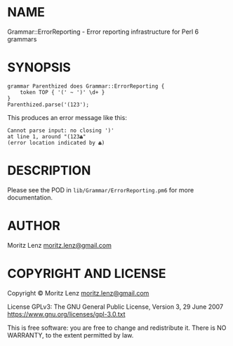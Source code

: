 NAME
====

Grammar::ErrorReporting - Error reporting infrastructure for Perl 6 grammars

SYNOPSIS
========

```perl6
grammar Parenthized does Grammar::ErrorReporting {
    token TOP { '(' ~ ')' \d+ }
}
Parenthized.parse('(123');
```

This produces an error message like this:

```
Cannot parse input: no closing ')'
at line 1, around "(123⏏"
(error location indicated by ⏏)
```


DESCRIPTION
===========

Please see the POD in `lib/Grammar/ErrorReporting.pm6` for more documentation.

AUTHOR
======

Moritz Lenz moritz.lenz@gmail.com 

COPYRIGHT AND LICENSE
=====================

Copyright © Moritz Lenz moritz.lenz@gmail.com

License GPLv3: The GNU General Public License, Version 3, 29 June 2007 <https://www.gnu.org/licenses/gpl-3.0.txt>

This is free software: you are free to change and redistribute it. There is NO WARRANTY, to the extent permitted by law.
